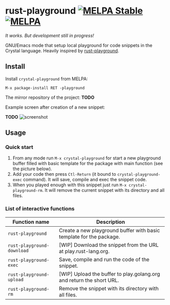 <!-- *- mode:markdown;mode:orgtbl;fill-column:99 -* -->
# rust-playground [![MELPA Stable](https://stable.melpa.org/packages/rust-playground-badge.svg)](https://stable.melpa.org/#/rust-playground) [![MELPA](https://melpa.org/packages/rust-playground-badge.svg)](https://melpa.org/#/rust-playground)

*It works. But development still in progress!*

GNU/Emacs mode that setup local playground for code snippets in the Crystal
language. Heavily inspired by
[rust-playground](https://github.com/grafov/rust-playground).

## Install

Install `crystal-playground` from MELPA:

    M-x package-install RET -playground

The mirror repository of the project: **TODO**

Example screen after creation of a new snippet:

**TODO**
![screenshot](rust-playground-after-start.png)

## Usage

### Quick start

1. From any mode run `M-x crystal-playground` for start a new playground buffer filled with basic
   template for the package with main function (see the picture below).
1. Add your code then press `Ctl-Return` (it bound to `crystal-playground-exec` command). It will save,
   compile and exec the snippet code.
1. When you played enough with this snippet just run `M-x crystal-playground-rm`. It will remove the
   current snippet with its directory and all files.

### List of interactive functions

<!---
#+ORGTBL: SEND keys orgtbl-to-gfm
| Function name              | Description                                                          |
|----------------------------+----------------------------------------------------------------------|
| `rust-playground`          | Create a new playground buffer with basic template for the package.  |
| `rust-playground-download` | [WIP] Download the snippet from the URL at play.rust-lang.org.       |
| `rust-playground-exec`     | Save, compile and run the code of the snippet.                       |
| `rust-playground-upload`   | [WIP] Upload the buffer to play.golang.org and return the short URL. |
| `rust-playground-rm`       | Remove the snippet with its directory with all files.                |
-->
<!--- BEGIN RECEIVE ORGTBL keys -->
| Function name | Description |
|---|---|
| `rust-playground` | Create a new playground buffer with basic template for the package. |
| `rust-playground-download` | [WIP] Download the snippet from the URL at play.rust-lang.org. |
| `rust-playground-exec` | Save, compile and run the code of the snippet. |
| `rust-playground-upload` | [WIP] Upload the buffer to play.golang.org and return the short URL. |
| `rust-playground-rm` | Remove the snippet with its directory with all files. |
<!--- END RECEIVE ORGTBL keys -->

